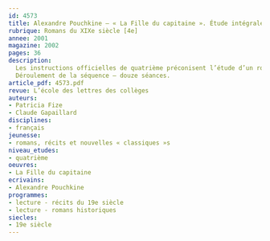 ```yaml
---
id: 4573
title: Alexandre Pouchkine – « La Fille du capitaine ». Étude intégrale (séquence)
rubrique: Romans du XIXe siècle [4e]
annee: 2001
magazine: 2002
pages: 36
description: 
  Les instructions officielles de quatrième préconisent l’étude d’un roman appartenant à la littérature étrangère. « La Fille du capitaine » est un roman historique publié en 1836 et écrit par Alexandre Pouchkine (1799-1837). Le règne de Catherine II et la révolte de Pougatchov fournissent le cadre historique ; une lointaine province russe du XVIIIe siècle fournit le cadre géographique. Le recours au programme d’histoire de quatrième, qui couvre cette période, permettrait de donner un intéressant éclairage contextuel, notamment sur le règne de Catherine II, les conditions de vie et l’organisation de la société russe de l’époque. L’écriture simple de l’ensemble, sa relative brièveté, les nombreux rebondissements en font une œuvre très accessible à des élèves de quatrième.
  Déroulement de la séquence – douze séances.
article_pdf: 4573.pdf
revue: L’école des lettres des collèges
auteurs:
- Patricia Fize
- Claude Gapaillard
disciplines:
- français
jeunesse:
- romans, récits et nouvelles « classiques »s
niveau_etudes:
- quatrième
oeuvres:
- La Fille du capitaine
ecrivains:
- Alexandre Pouchkine
programmes:
- lecture - récits du 19e siècle
- lecture - romans historiques
siecles:
- 19e siècle
---
```


